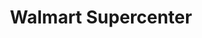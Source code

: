 ---
title: "Walmart Supercenter"
url: /cookeville/walmart-supercenter-west-main-street/
shop: supermarket
---